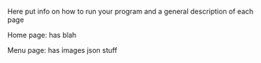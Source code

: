 Here put info on how to run your program and a general description of each page 



Home page:
	has blah

Menu page:
	has images
	json stuff
